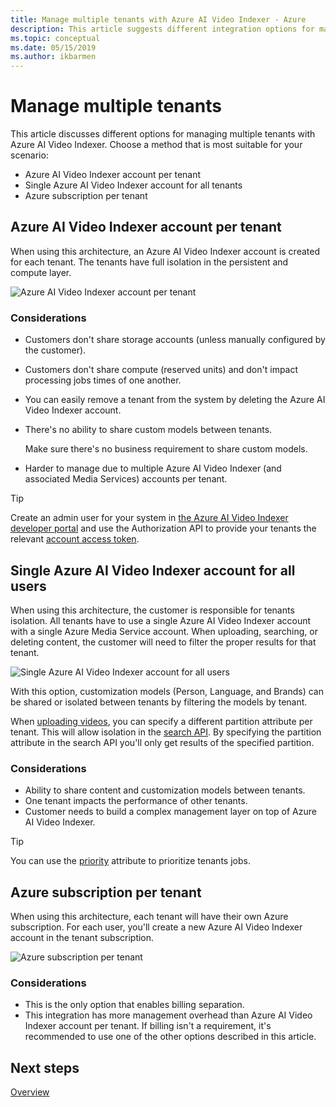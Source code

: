 ```yaml
---
title: Manage multiple tenants with Azure AI Video Indexer - Azure 
description: This article suggests different integration options for managing multiple tenants with Azure AI Video Indexer.
ms.topic: conceptual
ms.date: 05/15/2019
ms.author: ikbarmen
---
```


# Manage multiple tenants

This article discusses different options for managing multiple tenants with Azure AI Video Indexer. Choose a method that is most suitable for your scenario:

* Azure AI Video Indexer account per tenant
* Single Azure AI Video Indexer account for all tenants
* Azure subscription per tenant

## Azure AI Video Indexer account per tenant

When using this architecture, an Azure AI Video Indexer account is created for each tenant. The tenants have full isolation in the persistent and compute layer.  

![Azure AI Video Indexer account per tenant](./media/manage-multiple-tenants/video-indexer-account-per-tenant.png)

### Considerations

* Customers don't share storage accounts (unless manually configured by the customer).
* Customers don't share compute (reserved units) and don't impact processing jobs times of one another.
* You can easily remove a tenant from the system by deleting the Azure AI Video Indexer account.
* There's no ability to share custom models between tenants.

    Make sure there's no business requirement to share custom models.
* Harder to manage due to multiple Azure AI Video Indexer (and associated Media Services) accounts per tenant.

> [!TIP]
> Create an admin user for your system in [the Azure AI Video Indexer developer portal](https://api-portal.videoindexer.ai/) and use the Authorization API to provide your tenants the relevant [account access token](https://api-portal.videoindexer.ai/api-details#api=Operations&operation=Get-Account-Access-Token).

## Single Azure AI Video Indexer account for all users

When using this architecture, the customer is responsible for tenants isolation. All tenants have to use a single Azure AI Video Indexer account with a single Azure Media Service account. When uploading, searching, or deleting content, the customer will need to filter the proper results for that tenant.

![Single Azure AI Video Indexer account for all users](./media/manage-multiple-tenants/single-video-indexer-account-for-all-users.png)

With this option, customization models (Person, Language, and Brands) can be shared or isolated between tenants by filtering the models by tenant.

When [uploading videos](https://api-portal.videoindexer.ai/api-details#api=Operations&operation=Upload-Video), you can specify a different partition attribute per tenant. This will allow isolation in the [search API](https://api-portal.videoindexer.ai/api-details#api=Operations&operation=Search-Videos). By specifying the partition attribute in the search API you'll only get results of the specified partition. 

### Considerations

* Ability to share content and customization models between tenants.
* One tenant impacts the performance of other tenants.
* Customer needs to build a complex management layer on top of Azure AI Video Indexer.

> [!TIP]
> You can use the [priority](upload-index-videos.md) attribute to prioritize tenants jobs.

## Azure subscription per tenant 

When using this architecture, each tenant will have their own Azure subscription. For each user, you'll create a new Azure AI Video Indexer account in the tenant subscription.

![Azure subscription per tenant](./media/manage-multiple-tenants/azure-subscription-per-tenant.png)

### Considerations

* This is the only option that enables billing separation.
* This integration has more management overhead than Azure AI Video Indexer account per tenant. If billing isn't a requirement, it's recommended to use one of the other options described in this article.

## Next steps

[Overview](video-indexer-overview.md)
